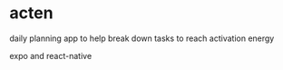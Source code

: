 # acten
daily planning app to help break down tasks to reach activation energy 

expo and react-native
